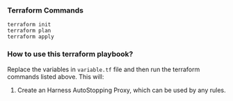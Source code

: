 ### Terraform Commands
```shell
terraform init
terraform plan
terraform apply
```

### How to use this terraform playbook?
Replace the variables in `variable.tf` file and then run the terraform commands listed above. This will:
1. Create an Harness AutoStopping Proxy, which can be used by any rules.
